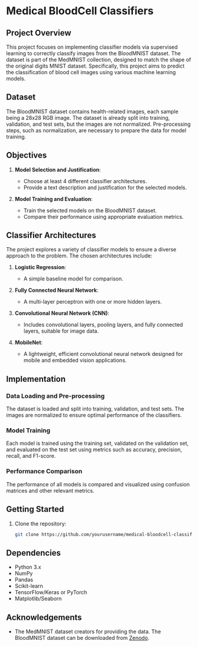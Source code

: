 # Medical BloodCell Classifiers

## Project Overview

This project focuses on implementing classifier models via supervised learning to correctly classify images from the BloodMNIST dataset. The dataset is part of the MedMNIST collection, designed to match the shape of the original digits MNIST dataset. Specifically, this project aims to predict the classification of blood cell images using various machine learning models.

## Dataset

The BloodMNIST dataset contains health-related images, each sample being a 28x28 RGB image. The dataset is already split into training, validation, and test sets, but the images are not normalized. Pre-processing steps, such as normalization, are necessary to prepare the data for model training.

## Objectives

1. **Model Selection and Justification**:
   - Choose at least 4 different classifier architectures.
   - Provide a text description and justification for the selected models.

2. **Model Training and Evaluation**:
   - Train the selected models on the BloodMNIST dataset.
   - Compare their performance using appropriate evaluation metrics.

## Classifier Architectures

The project explores a variety of classifier models to ensure a diverse approach to the problem. The chosen architectures include:

1. **Logistic Regression**:
   - A simple baseline model for comparison.

2. **Fully Connected Neural Network**:
   - A multi-layer perceptron with one or more hidden layers.

3. **Convolutional Neural Network (CNN)**:
   - Includes convolutional layers, pooling layers, and fully connected layers, suitable for image data.

4. **MobileNet**:
   - A lightweight, efficient convolutional neural network designed for mobile and embedded vision applications.

## Implementation

### Data Loading and Pre-processing

The dataset is loaded and split into training, validation, and test sets. The images are normalized to ensure optimal performance of the classifiers.

### Model Training

Each model is trained using the training set, validated on the validation set, and evaluated on the test set using metrics such as accuracy, precision, recall, and F1-score.

### Performance Comparison

The performance of all models is compared and visualized using confusion matrices and other relevant metrics.

## Getting Started

1. Clone the repository:
   ```bash
   git clone https://github.com/yourusername/medical-bloodcell-classifiers.git
   ```

## Dependencies

- Python 3.x
- NumPy
- Pandas
- Scikit-learn
- TensorFlow/Keras or PyTorch
- Matplotlib/Seaborn

## Acknowledgements

- The MedMNIST dataset creators for providing the data. The BloodMNIST dataset can be downloaded from [Zenodo](https://zenodo.org/record/6496656/files/bloodmnist.npz?download=1).
